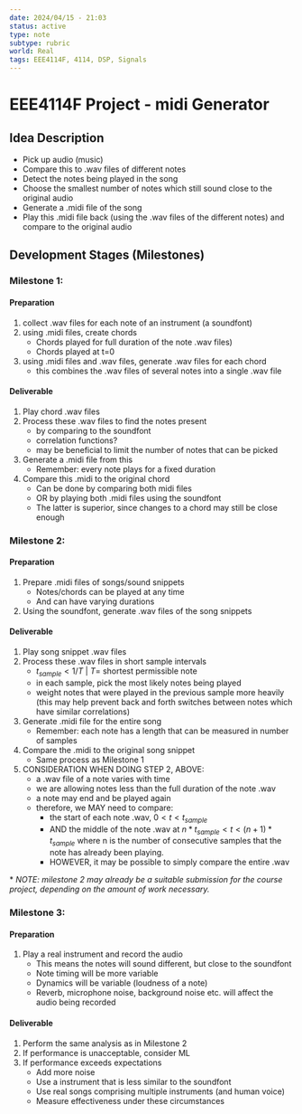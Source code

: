 ```yaml
---
date: 2024/04/15 - 21:03
status: active
type: note
subtype: rubric
world: Real
tags: EEE4114F, 4114, DSP, Signals
---
```


# EEE4114F Project - midi Generator

## Idea Description

- Pick up audio (music)
- Compare this to .wav files of different notes
- Detect the notes being played in the song
- Choose the smallest number of notes which still sound close to the original audio
- Generate a .midi file of the song
- Play this .midi file back (using the .wav files of the different notes) and compare to the original audio

## Development Stages (Milestones)

### Milestone 1:

#### Preparation
1) collect .wav files for each note of an instrument (a soundfont)
2) using .midi files, create chords
	- Chords played for full duration of the note .wav files)
	- Chords played at t=0
3) using .midi files and .wav files, generate .wav files for each chord
	- this combines the .wav files of several notes into a single .wav file

#### Deliverable
1) Play chord .wav files
2) Process these .wav files to find the notes present
	- by comparing to the soundfont
	- correlation functions?
	- may be beneficial to limit the number of notes that can be picked
3) Generate a .midi file from this
	- Remember: every note plays for a fixed duration
4) Compare this .midi to the original chord
	- Can be done by comparing both midi files
	- OR by playing both .midi files using the soundfont
	- The latter is superior, since changes to a chord may still be close enough

### Milestone 2:

#### Preparation
1) Prepare .midi files of songs/sound snippets
	- Notes/chords can be played at any time
	- And can have varying durations
2) Using the soundfont, generate .wav files of the song snippets

#### Deliverable
1) Play song snippet .wav files
2) Process these .wav files in short sample intervals
	- $t_{sample} < 1/T\ |\ T =$ shortest permissible note
	- in each sample, pick the most likely notes being played
	- weight notes that were played in the previous sample more heavily (this may help prevent back and forth switches between notes which have similar correlations)
3) Generate .midi file for the entire song
	- Remember: each note has a length that can be measured in number of samples
4) Compare the .midi to the original song snippet
	- Same process as Milestone 1
5) CONSIDERATION WHEN DOING STEP 2, ABOVE:
	- a .wav file of a note varies with time
	- we are allowing notes less than the full duration of the note .wav
	- a note may end and be played again
	- therefore, we MAY need to compare:
		- the start of each note .wav, $0< t <t_{sample}$
		- AND the middle of the note .wav at $n*t_{sample}< t <(n+1)*t_{sample}$ where n is the number of consecutive samples that the note has already been playing.
		- HOWEVER, it may be possible to simply compare the entire .wav

\* *NOTE: milestone 2 may already be a suitable submission for the course project, depending on the amount of work necessary.*

### Milestone 3:

#### Preparation
1) Play a real instrument and record the audio
	- This means the notes will sound different, but close to the soundfont
	- Note timing will be more variable
	- Dynamics will be variable (loudness of a note)
	- Reverb, microphone noise, background noise etc. will affect the audio being recorded

#### Deliverable
1) Perform the same analysis as in Milestone 2
2) If performance is unacceptable, consider ML
3) If performance exceeds expectations
	- Add more noise
	- Use a instrument that is less similar to the soundfont
	- Use real songs comprising multiple instruments (and human voice)
	- Measure effectiveness under these circumstances